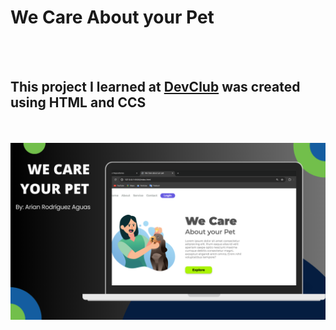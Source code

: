 <h1>We Care About your Pet</h1>
<br>
<br>
<h2>This project I learned at <a href="https://rodofomori.com.br/devclub">DevClub</a> was created using HTML and CCS</h2>
<br>
<br>
<img src="https://github.com/Arianrodriguezaguas/proyecto-we-care-about-your-pet/blob/master/img/WE%20CARE%20YOUR%20PET.png?raw=true">
